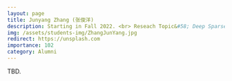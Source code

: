 ```yaml
---
layout: page
title: Junyang Zhang (张俊洋)
description: Starting in Fall 2022. <br> Reseach Topic&#58; Deep Sparse Learning.
img: /assets/students-img/ZhangJunYang.jpg
redirect: https://unsplash.com
importance: 102
category: Alumni
---
```


TBD.
